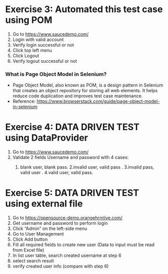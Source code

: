 
# Exercise 3: Automated this test case using POM
1. Go to https://www.saucedemo.com/
2. Login with valid account
3. Verify login successful or not
4. Click top left menu
5. Click Logout
6. Verify logout successful or not

### What is Page Object Model in Selenium?
 - Page Object Model, also known as POM, is a design pattern in Selenium that creates an object repository for storing all web elements. 
It helps reduce code duplication and improves test case maintenance.
 - Reference: https://www.browserstack.com/guide/page-object-model-in-selenium
 
# Exercise 4: DATA DRIVEN TEST using DataProvider
1. Go to https://www.saucedemo.com/
2. Validate 2 fields Username and password with 4 cases:<space><space>
	 1. blank user, blank pass.		 <space><space>
	 2.invalid user, valid pass	.	<space><space> 
	 3.invalid pass, valid user	.<space><space> 
	 4.valid user, valid pass.
	 
# Exercise 5: DATA DRIVEN TEST using external file
1.	Go to https://opensource-demo.orangehrmlive.com/
2.	Get username and password to perform login
3.	Click “Admin” on the left-side menu
4.	Go to User Management
5.	Click Add button
6.	Fill all required fields to create new user (Data to input must be read from Excel file)
7.	In list user table, search created username at step 6
8.	select search result
9.	verify created user info (compare with step 6)

